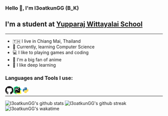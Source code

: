 ### Hello 👋, I'm l3oatkunGG (B_K)

## I'm a student at [Yupparaj Wittayalai School](https://www.yupparaj.ac.th/)

---
- 🇹🇭 I live in Chiang Mai, Thailand
- 📖 Currently, learning Computer Science
- 💻 I like to playing games and coding
- 🗾 I'm a big fan of anime
- 🌊 I like deep learning

### Languages and Tools I use:
<img align="left" alt="GitHub" width="26px" src="https://raw.githubusercontent.com/github/explore/78df643247d429f6cc873026c0622819ad797942/topics/github/github.png" />
<img align="left" alt="Pycharm" width="26px" src="https://raw.githubusercontent.com/github/explore/d8574c7bce27faa27fb879bca56dfe351ee66efd/topics/pycharm/pycharm.png" />
<img align="left" alt="Python" width="26px" src="https://raw.githubusercontent.com/github/explore/80688e429a7d4ef2fca1e82350fe8e3517d3494d/topics/python/python.png" />

<br />

---
![l3oatkunGG's github stats](https://github-readme-stats.vercel.app/api?username=l3oatkunGG&show_icons=true&theme=gruvbox_light&hide_border=true)
![l3oatkunGG's github streak](https://github-readme-streak-stats.herokuapp.com/?theme=dark&user=l3oatkunGG&hide_border=true)
![l3oatkunGG's wakatime](https://github-readme-stats.vercel.app/api/wakatime?username=l3oatkunGG)

